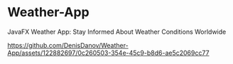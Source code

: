 # Weather-App
JavaFX Weather App: Stay Informed About Weather Conditions Worldwide



https://github.com/DenisDanov/Weather-App/assets/122882697/0c260503-354e-45c9-b8d6-ae5c2069cc77

